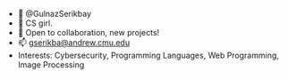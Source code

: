 - 👋 @GulnazSerikbay
- 🌱 CS girl.
- 💞️ Open to collaboration, new projects!
- 📫 gserikba@andrew.cmu.edu
- Interests: Cybersecurity, Programming Languages, Web Programming, Image Processing

<!---
GulnazSerikbay/GulnazSerikbay is a ✨ special ✨ repository because its `README.md` (this file) appears on your GitHub profile.
You can click the Preview link to take a look at your changes.
--->
